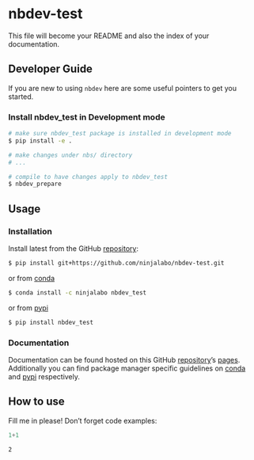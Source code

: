 # nbdev-test


<!-- WARNING: THIS FILE WAS AUTOGENERATED! DO NOT EDIT! -->

This file will become your README and also the index of your
documentation.

## Developer Guide

If you are new to using `nbdev` here are some useful pointers to get you
started.

### Install nbdev_test in Development mode

``` sh
# make sure nbdev_test package is installed in development mode
$ pip install -e .

# make changes under nbs/ directory
# ...

# compile to have changes apply to nbdev_test
$ nbdev_prepare
```

## Usage

### Installation

Install latest from the GitHub
[repository](https://github.com/ninjalabo/nbdev-test):

``` sh
$ pip install git+https://github.com/ninjalabo/nbdev-test.git
```

or from [conda](https://anaconda.org/ninjalabo/nbdev-test)

``` sh
$ conda install -c ninjalabo nbdev_test
```

or from [pypi](https://pypi.org/project/nbdev-test/)

``` sh
$ pip install nbdev_test
```

### Documentation

Documentation can be found hosted on this GitHub
[repository](https://github.com/ninjalabo/nbdev-test)’s
[pages](https://ninjalabo.github.io/nbdev-test/). Additionally you can
find package manager specific guidelines on
[conda](https://anaconda.org/ninjalabo/nbdev-test) and
[pypi](https://pypi.org/project/nbdev-test/) respectively.

## How to use

Fill me in please! Don’t forget code examples:

``` python
1+1
```

    2
